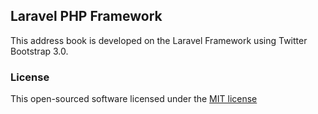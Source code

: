 ## Laravel PHP Framework

This address book is developed on the Laravel Framework using Twitter Bootstrap 3.0.

### License

This open-sourced software licensed under the [MIT license](http://opensource.org/licenses/MIT)
